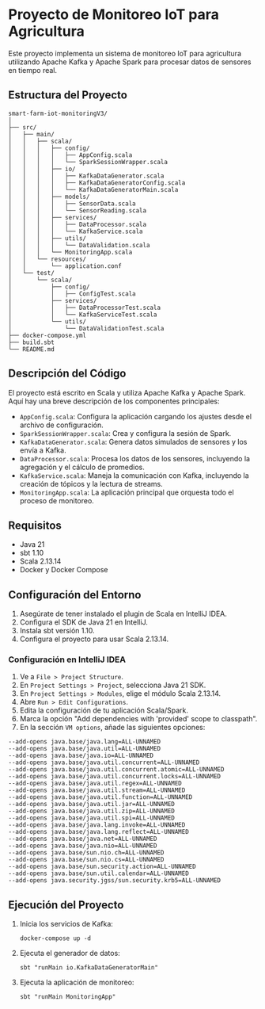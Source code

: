 # Proyecto de Monitoreo IoT para Agricultura

Este proyecto implementa un sistema de monitoreo IoT para agricultura utilizando Apache Kafka y Apache Spark para procesar datos de sensores en tiempo real.

## Estructura del Proyecto

```
smart-farm-iot-monitoringV3/
│
├── src/
│   ├── main/
│   │   ├── scala/
│   │   │   ├── config/
│   │   │   │   ├── AppConfig.scala
│   │   │   │   └── SparkSessionWrapper.scala
│   │   │   ├── io/
│   │   │   │   ├── KafkaDataGenerator.scala
│   │   │   │   ├── KafkaDataGeneratorConfig.scala
│   │   │   │   └── KafkaDataGeneratorMain.scala
│   │   │   ├── models/
│   │   │   │   ├── SensorData.scala
│   │   │   │   └── SensorReading.scala
│   │   │   ├── services/
│   │   │   │   ├── DataProcessor.scala
│   │   │   │   └── KafkaService.scala
│   │   │   ├── utils/
│   │   │   │   └── DataValidation.scala
│   │   │   └── MonitoringApp.scala
│   │   └── resources/
│   │       └── application.conf
│   └── test/
│       └── scala/
│           ├── config/
│           │   ├── ConfigTest.scala
│           ├── services/
│           │   ├── DataProcessorTest.scala
│           │   └── KafkaServiceTest.scala
│           └── utils/
│               └── DataValidationTest.scala
├── docker-compose.yml
├── build.sbt
└── README.md
```

## Descripción del Código

El proyecto está escrito en Scala y utiliza Apache Kafka y Apache Spark. Aquí hay una breve descripción de los componentes principales:

- `AppConfig.scala`: Configura la aplicación cargando los ajustes desde el archivo de configuración.
- `SparkSessionWrapper.scala`: Crea y configura la sesión de Spark.
- `KafkaDataGenerator.scala`: Genera datos simulados de sensores y los envía a Kafka.
- `DataProcessor.scala`: Procesa los datos de los sensores, incluyendo la agregación y el cálculo de promedios.
- `KafkaService.scala`: Maneja la comunicación con Kafka, incluyendo la creación de tópicos y la lectura de streams.
- `MonitoringApp.scala`: La aplicación principal que orquesta todo el proceso de monitoreo.

## Requisitos

- Java 21
- sbt 1.10
- Scala 2.13.14
- Docker y Docker Compose

## Configuración del Entorno

1. Asegúrate de tener instalado el plugin de Scala en IntelliJ IDEA.
2. Configura el SDK de Java 21 en IntelliJ.
3. Instala sbt versión 1.10.
4. Configura el proyecto para usar Scala 2.13.14.

### Configuración en IntelliJ IDEA

1. Ve a `File > Project Structure`.
2. En `Project Settings > Project`, selecciona Java 21 SDK.
3. En `Project Settings > Modules`, elige el módulo Scala 2.13.14.
4. Abre `Run > Edit Configurations`.
5. Edita la configuración de tu aplicación Scala/Spark.
6. Marca la opción "Add dependencies with 'provided' scope to classpath".
7. En la sección `VM options`, añade las siguientes opciones:

```
--add-opens java.base/java.lang=ALL-UNNAMED
--add-opens java.base/java.util=ALL-UNNAMED
--add-opens java.base/java.io=ALL-UNNAMED
--add-opens java.base/java.util.concurrent=ALL-UNNAMED
--add-opens java.base/java.util.concurrent.atomic=ALL-UNNAMED
--add-opens java.base/java.util.concurrent.locks=ALL-UNNAMED
--add-opens java.base/java.util.regex=ALL-UNNAMED
--add-opens java.base/java.util.stream=ALL-UNNAMED
--add-opens java.base/java.util.function=ALL-UNNAMED
--add-opens java.base/java.util.jar=ALL-UNNAMED
--add-opens java.base/java.util.zip=ALL-UNNAMED
--add-opens java.base/java.util.spi=ALL-UNNAMED
--add-opens java.base/java.lang.invoke=ALL-UNNAMED
--add-opens java.base/java.lang.reflect=ALL-UNNAMED
--add-opens java.base/java.net=ALL-UNNAMED
--add-opens java.base/java.nio=ALL-UNNAMED
--add-opens java.base/sun.nio.ch=ALL-UNNAMED
--add-opens java.base/sun.nio.cs=ALL-UNNAMED
--add-opens java.base/sun.security.action=ALL-UNNAMED
--add-opens java.base/sun.util.calendar=ALL-UNNAMED
--add-opens java.security.jgss/sun.security.krb5=ALL-UNNAMED
```

## Ejecución del Proyecto

1. Inicia los servicios de Kafka:
   ```
   docker-compose up -d
   ```

2. Ejecuta el generador de datos:
   ```
   sbt "runMain io.KafkaDataGeneratorMain"
   ```

3. Ejecuta la aplicación de monitoreo:
   ```
   sbt "runMain MonitoringApp"
   ```